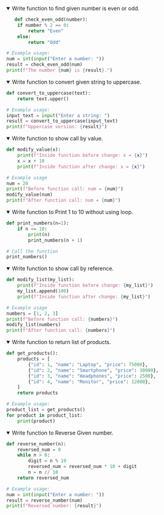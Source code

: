 <details open>
<summary>Write function to find given number is even or odd.</summary>
<p>

```python
   def check_even_odd(number):
    if number % 2 == 0:
        return "Even"
    else:
        return "Odd"

# Example usage:
num = int(input("Enter a number: "))
result = check_even_odd(num)
print(f"The number {num} is {result}.")

```

</p>
</details>

<details open>
<summary>Write function to convert given string to uppercase.</summary>
<p>

```python
def convert_to_uppercase(text):
    return text.upper()

# Example usage:
input_text = input("Enter a string: ")
result = convert_to_uppercase(input_text)
print(f"Uppercase version: {result}")


```

</p>
</details>
<details open>
<summary>Write function to show call by value.</summary>
<p>

```python
def modify_value(x):
    print(f"Inside function before change: x = {x}")
    x = x + 10
    print(f"Inside function after change: x = {x}")

# Example usage
num = 20
print(f"Before function call: num = {num}")
modify_value(num)
print(f"After function call: num = {num}")


```

</p>
</details>

<details open>
<summary>Write function to Print 1 to 10 without using loop.</summary>
<p>

```python
def print_numbers(n=1):
    if n <= 10:
        print(n)
        print_numbers(n + 1)

# Call the function
print_numbers()

```

</p>
</details>

<details open>
<summary>Write function to show call by reference.</summary>
<p>

```python
def modify_list(my_list):
    print(f"Inside function before change: {my_list}")
    my_list.append(100)
    print(f"Inside function after change: {my_list}")

# Example usage
numbers = [1, 2, 3]
print(f"Before function call: {numbers}")
modify_list(numbers)
print(f"After function call: {numbers}")

```

</p>
</details>

<details open>
<summary>Write function to return list of products.</summary>
<p>

```python
def get_products():
    products = [
        {"id": 1, "name": "Laptop", "price": 75000},
        {"id": 2, "name": "Smartphone", "price": 30000},
        {"id": 3, "name": "Headphones", "price": 2500},
        {"id": 4, "name": "Monitor", "price": 12000},
    ]
    return products

# Example usage:
product_list = get_products()
for product in product_list:
    print(product)

```

</p>
</details>


<details open>
<summary>Write function to Reverse Given number.</summary>
<p>

```python
def reverse_number(n):
    reversed_num = 0
    while n > 0:
        digit = n % 10
        reversed_num = reversed_num * 10 + digit
        n = n // 10
    return reversed_num

# Example usage:
num = int(input("Enter a number: "))
result = reverse_number(num)
print(f"Reversed number: {result}")

```

</p>
</details>
